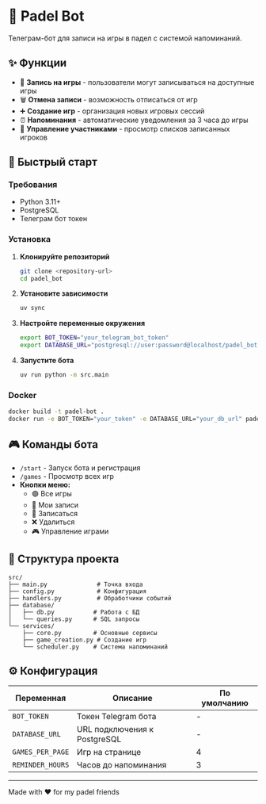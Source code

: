 # 🎾 Padel Bot

Телеграм-бот для записи на игры в падел с системой напоминаний.

## ✨ Функции

- 📝 **Запись на игры** - пользователи могут записываться на доступные игры
- 🗑️ **Отмена записи** - возможность отписаться от игр
- ➕ **Создание игр** - организация новых игровых сессий
- ⏰ **Напоминания** - автоматические уведомления за 3 часа до игры
- 👥 **Управление участниками** - просмотр списков записанных игроков

## 🚀 Быстрый старт

### Требования
- Python 3.11+
- PostgreSQL
- Телеграм бот токен

### Установка

1. **Клонируйте репозиторий**
   ```bash
   git clone <repository-url>
   cd padel_bot
   ```

2. **Установите зависимости**
   ```bash
   uv sync
   ```

3. **Настройте переменные окружения**
   ```bash
   export BOT_TOKEN="your_telegram_bot_token"
   export DATABASE_URL="postgresql://user:password@localhost/padel_bot"
   ```

4. **Запустите бота**
   ```bash
   uv run python -m src.main
   ```

### Docker

```bash
docker build -t padel-bot .
docker run -e BOT_TOKEN="your_token" -e DATABASE_URL="your_db_url" padel-bot
```

## 🎮 Команды бота

- `/start` - Запуск бота и регистрация
- `/games` - Просмотр всех игр
- **Кнопки меню:**
    - 🟢 Все игры
    - 👤 Мои записи
    - 📝 Записаться
    - ❌ Удалиться
    - 🎮 Управление играми

## 📁 Структура проекта

```
src/
├── main.py              # Точка входа
├── config.py            # Конфигурация
├── handlers.py          # Обработчики событий
├── database/
│   ├── db.py           # Работа с БД
│   └── queries.py      # SQL запросы
└── services/
    ├── core.py         # Основные сервисы
    ├── game_creation.py # Создание игр
    └── scheduler.py    # Система напоминаний
```

## ⚙️ Конфигурация

| Переменная | Описание | По умолчанию |
|------------|----------|--------------|
| `BOT_TOKEN` | Токен Telegram бота | - |
| `DATABASE_URL` | URL подключения к PostgreSQL | - |
| `GAMES_PER_PAGE` | Игр на странице | 4 |
| `REMINDER_HOURS` | Часов до напоминания | 3 |


---

Made with ❤️ for my padel friends
